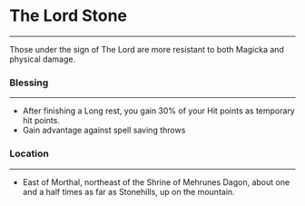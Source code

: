 # The Lord Stone

---

Those under the sign of The Lord are more resistant to both Magicka and physical damage.

### Blessing
---
- After finishing a Long rest, you gain 30% of your Hit points as temporary hit points.
- Gain advantage against spell saving throws

### Location
---
- East of Morthal, northeast of the Shrine of Mehrunes Dagon, about one and a half times as far as Stonehills, up on the mountain.
